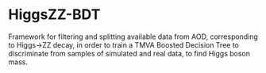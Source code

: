 # HiggsZZ-BDT

Framework for filtering and splitting available data from AOD, corresponding to Higgs->ZZ decay, in order to train a TMVA Boosted Decision Tree to discriminate from samples of simulated and real data, to find Higgs boson mass.